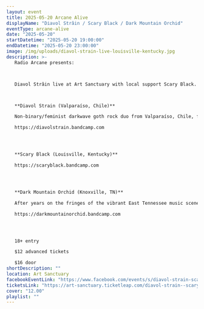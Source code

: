 ```yaml
---
layout: event
title: 2025-05-20 Arcane Alive
displayName: "Diavol Strâin / Scary Black / Dark Mountain Orchid"
eventType: arcane-alive
date: "2025-05-20"
startDatetime: "2025-05-20 19:00:00"
endDatetime: "2025-05-20 23:00:00"
image: /img/uploads/diavol-strain-live-louisville-kentucky.jpg
description: >-
   Radio Arcane presents:



   Diavol Strâin live at Art Sanctuary with local support Scary Black.



   **Diavol Strain (Valparaíso, Chile)** 

   Non-binary/feminist darkwave goth rock duo from Valparaíso, Chile, formed in 2015 by Ginger Blue (Guitar, Synthesizers, Digital Drums, Backing Vocals) and Lau M (Bass, Lead Vocals, Synthesizer, Digital Drums).

   https://diavolstrain.bandcamp.com




   **Scary Black (Louisville, Kentucky)**

   https://scaryblack.bandcamp.com




   **Dark Mountain Orchid (Knoxville, TN)**

   After years on the fringes of the vibrant East Tennessee music scene, Leslie put together DMO in 2002. Their release Luxury of Sin was, without hyperbole, an indescribable sonic territory through the dark places of Appalachia. Unease and longing conjured from the places where old growth trees cast perpetual gloom on a land soaked in blood. And then she disappeared.... She is back with Thrall.

   https://darkmountainorchid.bandcamp.com




   18+ entry

   $12 advanced tickets

   $16 door
shortDescription: ""
location: Art Sanctuary
facebookEventLink: "https://www.facebook.com/events/s/diavol-strain-scary-black/2950733045084368"
ticketsLink: "https://art-sanctuary.ticketleap.com/diavol-strain--scary-black"
cover: "12.00"
playlist: ""
---
```

